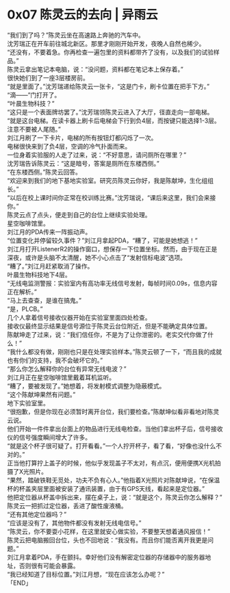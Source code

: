# 0x07 陈灵云的去向 | 异雨云
  
“我们到了吗？”陈灵云坐在高速路上奔驰的汽车中。  
沈芳瑞正在开车前往城北新区。那里才刚刚开始开发，夜晚人自然也稀少。  
“还没有，不要着急。你再检查一遍包里的资料都带齐了没有，以及我们的试验样品。”  
陈灵云拿出笔记本电脑，说：“没问题，资料都在笔记本上保存着。”  
很快她们到了一座3层楼房前。  
“就是里面了。”沈芳瑞递给陈灵云一张卡，“这是门卡，刷卡位置在把手下方。”  
“滴——”门打开了。  
“叶晨生物科技？”  
“这只是一个表面牌坊罢了。”沈芳瑞领陈灵云进入了大厅，径直走向一部电梯。  
“就是这台电梯。在读卡器上刷卡后电梯会下行到负4层，而按键只能选择1-3层。注意不要被人尾随。”  
刘江月刷了一下卡片，电梯的所有按钮灯都闪烁了一次。  
电梯很快来到了负4层，空调的冷气扑面而来。  
一位身着实验服的人走了过来，说：“不好意思，请问厕所在哪里？”  
沈芳瑞告诉陈灵云：“这是暗号，答案是厕所在东楼西侧。”  
“在东楼西侧。”陈灵云回答。  
“欢迎来到我们的地下基地实验室。研究员陈灵云你好，我是陈献坤，生化组组长。”  
“以后在校上课时间你正常在校训练比赛。”沈芳瑞说，“课后来这里，我们会来接你。”  
陈灵云点了点头，便走到自己的台位上继续实验处理。  
星空咖啡馆里。  
刘江月的PDA传来一阵振动声。  
“位置变化并停留较久事件？”刘江月拿起PDA，“糟了，可能是她想逃！”  
刘江月打开ListenerR2的操作窗口，想保存一下位置坐标。然而，由于现在正是深夜，或许是头脑不太清醒，她不小心点击了“发射信标电波”选项。  
“糟了。”刘江月赶紧取消了操作。  
叶晨生物科技地下4层。  
“无线电监测警报：实验室内有高功率无线信号发射，每帧时间0.09s，信息内容正在解析。”  
“马上去查查，是谁在搞鬼。”  
“是，PLCB。”  
几个人拿着信号接收仪器开始在实验室里面四处检查。  
接收仪最终显示结果是信号源位于陈灵云台位附近，但是不能确定具体位置。  
陈献坤走了过来，说：“我们信任你，不是为了让你泄密的。老实交代你做了什么！”  
“我什么都没有做，刚刚也只是在处理实验样本。”陈灵云顿了一下，“而且我的成就也有你们的支持，我不会破坏它的。”  
“那么你怎么解释你的台位有异常无线电波？”  
刘江月正在星空咖啡馆里戴着耳机监听。  
“糟了，要被发现了。”她想着，将发射模式调整为隐蔽模式。  
“这个陈献坤果然有问题。”  
地下实验室里。  
“很抱歉，但是你现在必须暂时离开台位，我们要检查。”陈献坤似看非看地对陈灵云说。  
他们开始一件件拿出台面上的物品进行无线电检查。当他们拿出杯子后，信号接收仪的信号强度瞬间增大了许多。  
“就是这个杯子很可疑了。打开看看。”一个人拧开杯子，看了看，“好像也没什么不对的。”  
正当他打算拧上盖子的时候，他似乎发现盖子不太对，有点沉，便用便携X光机拍摄了X光照片。  
“果然，踏破铁鞋无觅处，功夫不负有心人。”他指着X光照片对陈献坤说，“在保温杯的杯盖夹层里面被安装了通讯装置，由于有GPS天线，看起来是定位器。”  
他把定位器从杯盖中拆出来，摆在桌子上，说：“就是这个，陈灵云你怎么解释？”  
陈灵云一把抓过定位器，丢进了酸性废液桶。  
“还有其他定位器吗？”  
“应该是没有了，其他物件都没有发射无线电信号。”  
“陈灵云，你不要耍小花样，在这里就安心做实验，不要整天想着通风报信！”  
陈灵云把电脑搬回台位，头也不回地说：“我没有。而且你们能否离开我更是问题。”  
刘江月拿着PDA，手在颤抖。幸好他们没有解密定位器的存储器中的服务器地址，否则很有可能会暴露。  
“我已经知道了目标位置。”刘江月想，“现在应该怎么办呢？”  
「END」  
